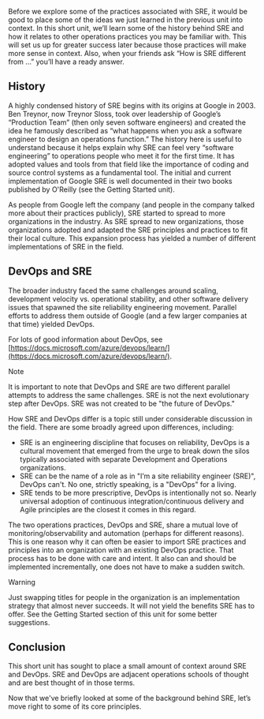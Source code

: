 Before we explore some of the practices associated with SRE, it would be good to place some of the ideas we just learned in the previous unit into context. In this short unit, we’ll learn some of the history behind SRE and how it relates to other operations practices you may be familiar with. This will set us up for greater success later because those practices will make more sense in context. Also, when your friends ask “How is SRE different from ...” you’ll have a ready answer.

## History

A highly condensed history of SRE begins with its origins at Google in 2003. Ben Treynor, now Treynor Sloss, took over leadership of Google’s “Production Team” (then only seven software engineers) and created the idea he famously described as “what happens when you ask a software engineer to design an operations function.” The history here is useful to understand because it helps explain why SRE can feel very “software engineering” to operations people who meet it for the first time. It has adopted values and tools from that field like the importance of coding and source control systems as a fundamental tool. The initial and current implementation of Google SRE is well documented in their two books published by O'Reilly (see the Getting Started unit).

As people from Google left the company (and people in the company talked more about their practices publicly), SRE started to spread to more organizations in the industry. As SRE spread to new organizations, those organizations adopted and adapted the SRE principles and practices to fit their local culture. This expansion process has yielded a number of different implementations of SRE in the field. 

## DevOps and SRE

The broader industry faced the same challenges around scaling, development velocity vs. operational stability, and other software delivery issues that spawned the site reliability engineering movement. Parallel efforts to address them outside of Google (and a few larger companies at that time) yielded DevOps. 

For lots of good information about DevOps, see [https://docs.microsoft.com/azure/devops/learn/](https://docs.microsoft.com/azure/devops/learn/).

> [!NOTE]
> It is important to note that DevOps and SRE are two different parallel attempts to address the same challenges. SRE is not the next evolutionary step after DevOps. SRE was not created to be "the future of DevOps."

How SRE and DevOps differ is a topic still under considerable discussion in the field. There are some broadly agreed upon differences, including:

- SRE is an engineering discipline that focuses on reliability, DevOps is a cultural movement that emerged from the urge to break down the silos typically associated with separate Development and Operations organizations.
- SRE can be the name of a role as in "I’m a site reliability engineer (SRE)", DevOps can't. No one, strictly speaking, is a "DevOps" for a living.
- SRE tends to be more prescriptive, DevOps is intentionally not so. Nearly universal adoption of continuous integration/continuous delivery and Agile principles are the closest it comes in this regard.

The two operations practices, DevOps and SRE, share a mutual love of monitoring/observability and automation (perhaps for different reasons). This is one reason why it can often be easier to import SRE practices and principles into an organization with an existing DevOps practice. That process has to be done with care and intent. It also can and should be implemented incrementally, one does not have to make a sudden switch.

> [!WARNING]
> Just swapping titles for people in the organization is an implementation strategy that almost never succeeds. It will not yield the benefits SRE has to offer. See the Getting Started section of this unit for some better suggestions.

## Conclusion

This short unit has sought to place a small amount of context around SRE and DevOps. SRE and DevOps are adjacent operations schools of thought and are best thought of in those terms. 

Now that we've briefly looked at some of the background behind SRE, let’s move right to some of its core principles.
